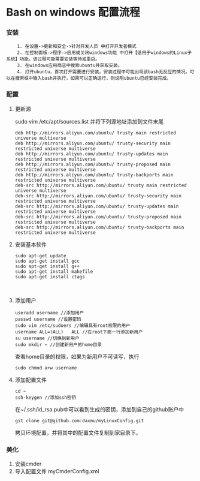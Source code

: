# Bash on windows 配置流程

### 安装

       	1. 在设置->更新和安全->针对开发人员 中打开开发者模式
     	2. 在控制面板->程序->启用或关闭windows功能 中打开【适用于windows的Linux子系统】功能。该过程可能需要安装等待或重启。
     	3. 在windows应用商店中搜索ubuntu并获取安装。
     	4. 打开ubuntu，首次打开需要进行安装。安装过程中可能出现该bash无反应的情况。可以在搜索框中输入bash并执行，如果可以正确运行，则说明ubuntu已经安装完成。


<div STYLE="page-break-after: always;"></div>


### 配置

1. 更新源

   sudo vim /etc/apt/sources.list 并将下列源地址添加到文件末尾

   ```
   deb http://mirrors.aliyun.com/ubuntu/ trusty main restricted universe multiverse 
   deb http://mirrors.aliyun.com/ubuntu/ trusty-security main restricted universe multiverse 
   deb http://mirrors.aliyun.com/ubuntu/ trusty-updates main restricted universe multiverse 
   deb http://mirrors.aliyun.com/ubuntu/ trusty-proposed main restricted universe multiverse 
   deb http://mirrors.aliyun.com/ubuntu/ trusty-backports main restricted universe multiverse 
   deb-src http://mirrors.aliyun.com/ubuntu/ trusty main restricted universe multiverse 
   deb-src http://mirrors.aliyun.com/ubuntu/ trusty-security main restricted universe multiverse 
   deb-src http://mirrors.aliyun.com/ubuntu/ trusty-updates main restricted universe multiverse 
   deb-src http://mirrors.aliyun.com/ubuntu/ trusty-proposed main restricted universe multiverse 
   deb-src http://mirrors.aliyun.com/ubuntu/ trusty-backports main restricted universe multiverse
   ```

2. 安装基本软件

   ```shell
   sudo apt-get update
   sudo apt-get install gcc
   sudo apt-get install g++
   sudo apt-get install makefile
   sudo apt-get install ctags
   ```

   ​

3. 添加用户

   ```
   useradd username //添加用户
   passwd username //设置密码
   sudo vim /etc/sudoers //编辑具有root权限的用户
   username	ALL=(ALL)	ALL //在root下面一行添加新用户
   su username //切换到新用户
   sudo mkdir ~ //创建新用户的home目录
   ```

   查看home目录的权限，如果为新用户不可读写，执行 

   ```shell
   sudo chmod a+w username
   ```

4. 添加配置文件

   ```shell
   cd ~
   ssh-keygen //添加ssh密钥
   ```

   在~/.ssh/id_rsa.pub中可以看到生成的密钥，添加到自己的github账户中

   ```shell
   git clone git@github.com:daxmu/myLinuxConfig.git
   ```

   拷贝环境配置，并将其中的配置文件复制到家目录下。


### 美化

1. 安装cmder
2. 导入配置文件 myCmderConfig.xml